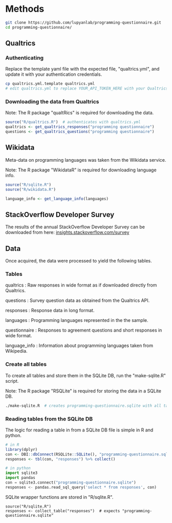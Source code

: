 # Methods

```bash
git clone https://github.com/lupyanlab/programming-questionnaire.git
cd programming-questionnaire/
```

## Qualtrics

### Authenticating

Replace the template yaml file with the expected file, "qualtrics.yml",
and update it with your authentication credentials.

```bash
cp qualtrics.yml.template qualtrics.yml
# edit qualtrics.yml to replace YOUR_API_TOKEN_HERE with your Qualtrics API token.
```

### Downloading the data from Qualtrics

Note: The R package "qualtRics" is required for downloading the data.

```R
source("R/qualtrics.R")  # authenticates with qualtrics.yml
qualtrics <- get_qualtrics_responses("programming questionnaire")
questions <- get_qualtrics_questions("programming questionnaire")
```

## Wikidata

Meta-data on programming languages was taken from the Wikidata service.

Note: The R package "WikidataR" is required for downloading language info.

```R
source("R/sqlite.R")
source("R/wikidata.R")

language_info <- get_language_info(languages)
```

## StackOverflow Developer Survey

The results of the annual StackOverflow Developer Survey
can be downloaded from here:
[insights.stackoverflow.com/survey](https://insights.stackoverflow.com/survey)

## Data

Once acquired, the data were processed to yield the following tables.

### Tables

qualtrics
: Raw responses in wide format as if downloaded directly from Qualtrics.

questions
: Survey question data as obtained from the Qualtrics API.

responses
: Response data in long format.

languages
: Programming languages represented in the the sample.

questionnaire
: Responses to agreement questions and short responses in wide format.

language_info
: Information about programming languages taken from Wikipedia.

### Create all tables

To create all tables and store them in the SQLite DB, run the "make-sqlite.R" script.

Note: The R package "RSQLite" is required for storing the data in a SQLite DB.

```bash
./make-sqlite.R  # creates programming-questionnaire.sqlite with all tables
```

### Reading tables from the SQLite DB

The logic for reading a table in from a SQLite DB file is simple in R and python.

```R
# in R
library(dplyr)
con <- DBI::dbConnect(RSQLite::SQLite(), "programming-questionnaire.sqlite")
responses <- tbl(con, "responses") %>% collect()
```

```python
# in python
import sqlite3
import pandas
con = sqlite3.connect("programming-questionnaire.sqlite")
responses <- pandas.read_sql_query('select * from responses', con)
```

SQLite wrapper functions are stored in "R/sqlite.R".

```
source("R/sqlite.R")
responses <- collect_table("responses")  # expects "programming-questionnaire.sqlite"
```

